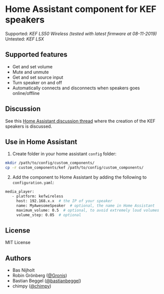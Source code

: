 # Home Assistant component for KEF speakers
Supported: *KEF LS50 Wireless (tested with latest firmware at 08-11-2019)*
Untested: *KEF LSX*

## Supported features
- Get and set volume
- Mute and unmute
- Get and set source input
- Turn speaker on and off
- Automatically connects and disconnects when speakers goes online/offline

## Discussion
See this [Home Assistant discussion thread](https://community.home-assistant.io/t/kef-ls50-wireless/) where the creation of the KEF speakers is discussed.

## Use in Home Assistant
1. Create folder in your home assistant `config` folder:
```bash
mkdir /path/to/config/custom_components/
cp -r custom_components/kef /path/to/config/custom_components/
```
2. Add the component to Home Assistant by adding the following to `configuration.yaml`:
```bash
media_player:
   - platform: kefwireless
     host: 192.168.x.x  # the IP of your speaker
     name: MyAwesomeSpeaker  # optional, the name in Home Assistant
     maximum_volume: 0.5  # optional, to avoid extremely loud volumes
     volume_step: 0.05  # optional
```

## License
MIT License

## Authors
- Bas Nijholt
- Robin Grönberg ([@Gronis](https://github.com/Gronis/pykef))
- Bastian Beggel ([@bastianbeggel](https://github.com/bastianbeggel/hasskef))
- chimpy ([@chimpy](https://github.com/chimpy))
